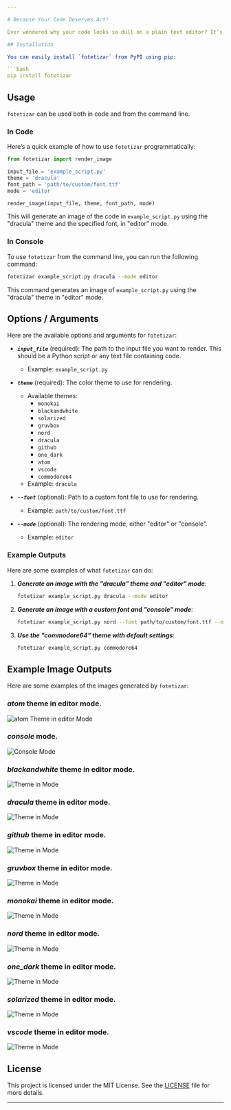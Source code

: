 ```yaml
---

# Because Your Code Deserves Art!

Ever wondered why your code looks so dull on a plain text editor? It’s time to bring some pizzazz to your programming! With `fotetizar`, you can transform your code into beautiful, themed images. Whether you want to share your code with flair or just need a cool screenshot for your portfolio, this tool’s got you covered.

## Installation

You can easily install `fotetizar` from PyPI using pip:

```bash
pip install fotetizar
```

## Usage

`fotetizar` can be used both in code and from the command line.

### In Code

Here’s a quick example of how to use `fotetizar` programmatically:

```python
from fotetizar import render_image

input_file = 'example_script.py'
theme = 'dracula'
font_path = 'path/to/custom/font.ttf'
mode = 'editor'

render_image(input_file, theme, font_path, mode)
```

This will generate an image of the code in `example_script.py` using the "dracula" theme and the specified font, in "editor" mode.

### In Console

To use `fotetizar` from the command line, you can run the following command:

```bash
fotetizar example_script.py dracula --mode editor
```

This command generates an image of `example_script.py` using the "dracula" theme in "editor" mode.


## Options / Arguments

Here are the available options and arguments for `fotetizar`:

- ***`input_file`*** (required): The path to the input file you want to render. This should be a Python script or any text file containing code.
  - Example: `example_script.py`

- ***`theme`*** (required): The color theme to use for rendering.
  - Available themes:
    - `monokai`
    - `blackandwhite`
    - `solarized`
    - `gruvbox`
    - `nord`
    - `dracula`
    - `github`
    - `one_dark`
    - `atom`
    - `vscode`
    - `commodore64`
  - Example: `dracula`

- ***`--font`*** (optional): Path to a custom font file to use for rendering.
  - Example: `path/to/custom/font.ttf`

- ***`--mode`*** (optional): The rendering mode, either "editor" or "console".
  - Example: `editor`

### Example Outputs

Here are some examples of what `fotetizar` can do:

1. ***Generate an image with the "dracula" theme and "editor" mode***:

   ```bash
   fotetizar example_script.py dracula --mode editor
   ```

2. ***Generate an image with a custom font and "console" mode***:

   ```bash
   fotetizar example_script.py nord --font path/to/custom/font.ttf --mode console
   ```

3. ***Use the "commodore64" theme with default settings***:

   ```bash
   fotetizar example_script.py commodore64
   ```

## Example Image Outputs

Here are some examples of the images generated by `fotetizar`:

### ***atom*** theme in editor mode.
![atom Theme in  editor Mode](examples/test_file_atom.png) 

### ***console*** mode. 
![Console Mode](examples/test_file_atom_console.png)   

### ***blackandwhite*** theme in editor mode.
![ Theme in  Mode](examples/test_file_blackandwhite.png) 

### ***dracula*** theme in editor mode.
![ Theme in  Mode](examples/test_file_dracula.png)    

### ***github*** theme in editor mode.
![ Theme in  Mode](examples/test_file_github.png)      

### ***gruvbox*** theme in editor mode.
![ Theme in  Mode](examples/test_file_gruvbox.png)       

### ***monokai*** theme in editor mode.
![ Theme in  Mode](examples/test_file_monokai.png)    

### ***nord*** theme in editor mode.
![ Theme in  Mode](examples/test_file_nord.png)          

### ***one_dark*** theme in editor mode.
![ Theme in  Mode](examples/test_file_one_dark.png)        

### ***solarized*** theme in editor mode.
![ Theme in  Mode](examples/test_file_solarized.png)      

### ***vscode*** theme in editor mode.
![ Theme in  Mode](examples/test_file_vscode.png)            



## License

This project is licensed under the MIT License. See the [LICENSE](LICENSE) file for more details.

---
```


